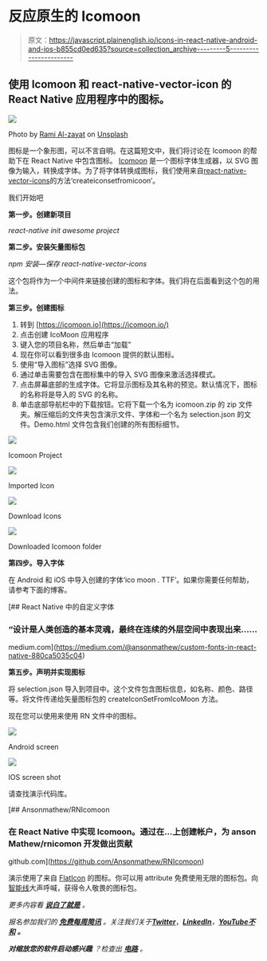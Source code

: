 # 反应原生的 Icomoon

> 原文：<https://javascript.plainenglish.io/icons-in-react-native-android-and-ios-b855cd0ed635?source=collection_archive---------5----------------------->

## 使用 Icomoon 和 react-native-vector-icon 的 React Native 应用程序中的图标。

![](img/04ca18866e589cf966678b73eb1e8ce5.png)

Photo by [Rami Al-zayat](https://unsplash.com/@rami_alzayat?utm_source=unsplash&utm_medium=referral&utm_content=creditCopyText) on [Unsplash](https://unsplash.com/s/photos/app-icons?utm_source=unsplash&utm_medium=referral&utm_content=creditCopyText)

图标是一个象形图，可以不言自明。在这篇短文中，我们将讨论在 Icomoon 的帮助下在 React Native 中包含图标。 [Icomoon](https://icomoon.io) 是一个图标字体生成器，以 SVG 图像为输入，转换成字体。为了将字体转换成图标，我们使用来自[react-native-vector-icons](https://www.npmjs.com/package/react-native-vector-icons)的方法‘createiconsetfromicoon’。

我们开始吧

**第一步。创建新项目**

*react-native init awesome project*

**第二步。安装矢量图标包**

*npm 安装—保存 react-native-vector-icons*

这个包将作为一个中间件来链接创建的图标和字体。我们将在后面看到这个包的用法。

**第三步。创建图标**

1.  转到 [https://icomoon.io](https://icomoon.io/)
2.  点击创建 IcoMoon 应用程序
3.  键入您的项目名称，然后单击“加载”
4.  现在你可以看到很多由 Icomoon 提供的默认图标。
5.  使用“导入图标”选择 SVG 图像。
6.  通过单击需要包含在图标集中的导入 SVG 图像来激活选择模式。
7.  点击屏幕底部的生成字体。它将显示图标及其名称的预览。默认情况下，图标的名称将是导入的 SVG 的名称。
8.  单击底部导航栏中的下载按钮。它将下载一个名为 icomoon.zip 的 zip 文件夹。解压缩后的文件夹包含演示文件、字体和一个名为 selection.json 的文件。Demo.html 文件包含我们创建的所有图标细节。

![](img/a7d29aa9332e952fc0adf6564c349676.png)

Icomoon Project

![](img/a3ef800a97471f5cb67c94ff7ecb4481.png)

Imported Icon

![](img/b2adc7d12970379f71ae90cac05c9f62.png)

Download Icons

![](img/887bf020f1d0a183399039cf01b31340.png)

Downloaded Icomoon folder

**第四步。导入字体**

在 Android 和 iOS 中导入创建的字体‘ico moon . TTF’。如果你需要任何帮助，请参考下面的博客。

[](https://medium.com/@ansonmathew/custom-fonts-in-react-native-880ca5035c04) [## React Native 中的自定义字体

### “设计是人类创造的基本灵魂，最终在连续的外层空间中表现出来……

medium.com](https://medium.com/@ansonmathew/custom-fonts-in-react-native-880ca5035c04) 

**第五步。声明并实现图标**

将 selection.json 导入到项目中。这个文件包含图标信息，如名称、颜色、路径等。将文件传递给矢量图标包的 createIconSetFromIcoMoon 方法。

现在您可以使用<icon>来使用 RN 文件中的图标。</icon>

![](img/c2adc4cca38296a589d4fd43b75e6cdc.png)

Android screen

![](img/c264f48bb10f6544558ded192b880c17.png)

IOS screen shot

请查找演示代码库。

[](https://github.com/Ansonmathew/RNIcomoon) [## Ansonmathew/RNIcomoon

### 在 React Native 中实现 Icomoon。通过在…上创建帐户，为 anson Mathew/rnicomon 开发做出贡献

github.com](https://github.com/Ansonmathew/RNIcomoon) 

演示使用了来自 [FlatIcon](https://www.flaticon.com) 的图标。你可以用 attribute 免费使用无限的图标包。向[智能线](https://www.flaticon.com/authors/smartline)大声呼喊，获得令人敬畏的图标包。

*更多内容看* [***说白了就是***](https://plainenglish.io/) *。*

*报名参加我们的* [***免费每周简讯***](http://newsletter.plainenglish.io/) *。关注我们关于*[***Twitter***](https://twitter.com/inPlainEngHQ)，[***LinkedIn***](https://www.linkedin.com/company/inplainenglish/)*，*[***YouTube***](https://www.youtube.com/channel/UCtipWUghju290NWcn8jhyAw)*[***不和***](https://discord.gg/GtDtUAvyhW) ***。****

****对缩放您的软件启动感兴趣*** *？检查出* [***电路***](https://circuit.ooo?utm=publication-post-cta) *。**